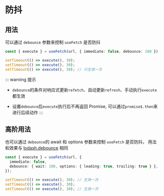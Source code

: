# 防抖

## 用法

可以通过 `debounce` 参数来控制 `useFetch` 是否防抖

```ts
const { execute } = useFetch(url, { immediate: false, debounce: 100 });

setTimeout(() => execute(), 30);
setTimeout(() => execute(), 30);
setTimeout(() => execute(), 30); // 只生效一次
```

::: warning 提示

- `debounce`的条件对响应式更新`refetch`、自动更新`refresh`、手动执行`execute`都生效

- 设置`debounce`后`execute`执行后不再返回 Promise, 可以通过`promise$.then`来进行后续动作
  :::

## 高阶用法

也可以通过 `debounce`的 await 和 options 参数来控制 `useFetch` 是否防抖， 用法和效果与 [lodash.debounce](https://lodash.com/docs/4.17.15#debounce) 相同

```ts
const { execute } = useFetch(url, {
  immediate: false,
  debounce: { wait: 100, options: { leading: true, trailing: true } },
});

setTimeout(() => execute(), 30); // 生效一次
setTimeout(() => execute(), 30);
setTimeout(() => execute(), 30); // 生效一次
```
